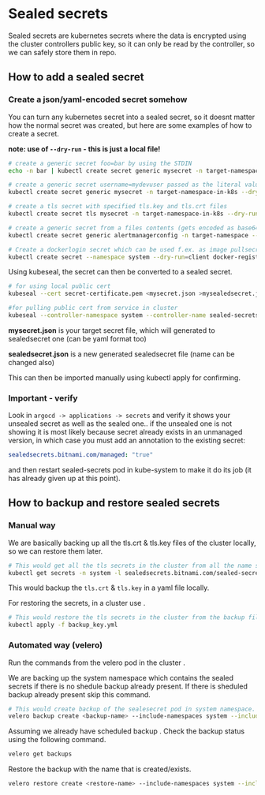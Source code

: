 # Sealed secrets

Sealed secrets are kubernetes secrets where the data is encrypted using the cluster controllers public key, so it can
only be read by the controller, so we can safely store them in repo.

## How to add a sealed secret

### Create a json/yaml-encoded secret somehow

You can turn any kubernetes secret into a sealed secret, so it doesnt matter how the normal secret was created, but here
are some examples of how to create a secret.

**note: use of `--dry-run` - this is just a local file!**

```sh
# create a generic secret foo=bar by using the STDIN
echo -n bar | kubectl create secret generic mysecret -n target-namespace-in-k8s --dry-run=client --from-file=foo=/dev/stdin -o json >mysecret.json

# create a generic secret username=mydevuser passed as the literal value
kubectl create secret generic mysecret -n target-namespace-in-k8s --dry-run=client --from-literal=username=mydevuser -o json >mysecret.json

# create a tls secret with specified tls.key and tls.crt files
kubectl create secret tls mysecret -n target-namespace-in-k8s --dry-run=client --key="tls.key" --cert="tls.crt" -o json >mysecret.json

# create a generic secret from a files contents (gets encoded as base64 and can be made available as file inside pod).
kubectl create secret generic alertmanagerconfig -n target-namespace --from-file=./alertmanager.yml --dry-run=client -o json >mysecret.json

# Create a dockerlogin secret which can be used f.ex. as image pullsecret
kubectl create secret --namespace system --dry-run=client docker-registry myDockerSecret --docker-server=<registry-url> --docker-username=xxx --docker-password=xxx -o json > mysecret.json
```

Using kubeseal, the secret can then be converted to a sealed secret.

```sh
# for using local public cert
kubeseal --cert secret-certificate.pem <mysecret.json >mysealedsecret.json

#for pulling public cert from service in cluster
kubeseal --controller-namespace system --controller-name sealed-secrets < mysecret.json > mysealedsecret.json
```

**mysecret.json** is your target secret file, which will generated to sealedsecret one (can be yaml format too)

**sealedsecret.json** is a new generated sealedsecret file (name can be changed also)

This can then be imported manually using kubectl apply for confirming.

### Important - verify

Look in `argocd -> applications -> secrets` and verify it shows your unsealed secret as well as the sealed one.. if the
unsealed one is not showing it is most likely because secret already exists in an unmanaged version, in which case you
must add an annotation to the existing secret:

```yaml
sealedsecrets.bitnami.com/managed: "true"
```

and then restart sealed-secrets pod in kube-system to make it do its job (it has already given up at this point).

## How to backup and restore sealed secrets

### Manual way

We are basically backing up all the tls.crt & tls.key files of the cluster locally, so we can restore them later.

```sh
# This would get all the tls secrets in the cluster from all the name spaces.
kubectl get secrets -n system -l sealedsecrets.bitnami.com/sealed-secrets-key=active -o yaml > backup_key.yml
```

This would backup the ``tls.crt`` & ``tls.key`` in a yaml file locally.

For restoring the secrets, in a cluster use .

```sh
# This would restore the tls secrets in the cluster from the backup file.
kubectl apply -f backup_key.yml
```

### Automated way (velero)

Run the commands from the velero pod in the cluster .

We are backing up the system namespace which contains the sealed secrets if there is no shedule backup already present.
If there is sheduled backup already present skip this command.

```sh
# This would create backup of the sealesecret pod in system namespace.
velero backup create <backup-name> --include-namespaces system --include-resources pods --selector sealedsecrets.bitnami.com/sealed-secrets-key=active
```

Assuming we already have scheduled backup .
Check the backup status using the following command.

```sh
velero get backups
```

Restore the backup with the name that is created/exists.

```sh
velero restore create <restore-name> --include-namespaces system --include-resources pods --selector sealedsecrets.bitnami.com/sealed-secrets-key=active --from-backup <backup-name>
```
